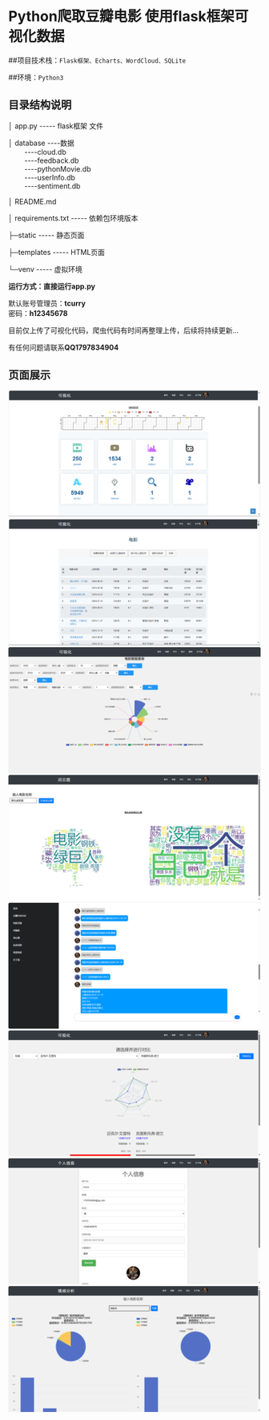 # Python爬取豆瓣电影 使用flask框架可视化数据

##项目技术栈：`Flask框架、Echarts、WordCloud、SQLite`

##环境：`Python3`

## 目录结构说明

│ app.py ----- flask框架 文件

│ database ----数据  
&emsp;&emsp; ----cloud.db  
&emsp;&emsp; ----feedback.db  
&emsp;&emsp; ----pythonMovie.db  
&emsp;&emsp; ----userInfo.db  
&emsp;&emsp; ----sentiment.db

│ README.md

│ requirements.txt ----- 依赖包环境版本


├─static ----- 静态页面

├─templates ----- HTML页面

└─venv ----- 虚拟环境


**运行方式：直接运行app.py**

默认账号管理员：**tcurry**  
密码：**h12345678**

目前仅上传了可视化代码，爬虫代码有时间再整理上传，后续将持续更新...

有任何问题请联系**QQ1797834904**


## 页面展示

![index](./static/assets/img/page/index.png)
![movie](./static/assets/img/page/movie.png)
![chart](./static/assets/img/page/chart.png)
![wordcloud](./static/assets/img/page/wordcloud.png)
![askQuestion](./static/assets/img/page/askQuestion.png)
![compare](./static/assets/img/page/compare.png)
![info](./static\assets\img\page\info.png)
![sentiment](./static/assets/img/page/sentiment.png)

